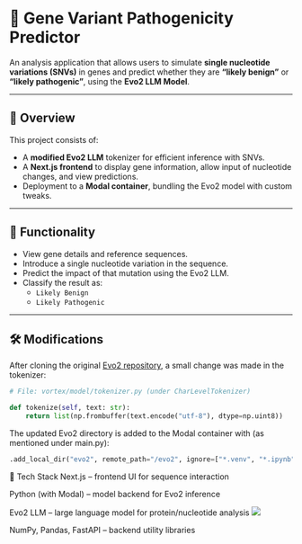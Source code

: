 # 🧬 Gene Variant Pathogenicity Predictor

An analysis application that allows users to simulate **single nucleotide variations (SNVs)** in genes and predict whether they are **“likely benign”** or **“likely pathogenic”**, using the **Evo2 LLM Model**.

---

## 🚀 Overview

This project consists of:

- A **modified Evo2 LLM** tokenizer for efficient inference with SNVs.
- A **Next.js frontend** to display gene information, allow input of nucleotide changes, and view predictions.
- Deployment to a **Modal container**, bundling the Evo2 model with custom tweaks.

---

## 🧪 Functionality

- View gene details and reference sequences.
- Introduce a single nucleotide variation in the sequence.
- Predict the impact of that mutation using the Evo2 LLM.
- Classify the result as:
  - `Likely Benign`
  - `Likely Pathogenic`

---

## 🛠️ Modifications

After cloning the original [Evo2 repository](https://github.com/instadeepai/evo-llm), a small change was made in the tokenizer:

```python
# File: vortex/model/tokenizer.py (under CharLevelTokenizer)

def tokenize(self, text: str):
    return list(np.frombuffer(text.encode("utf-8"), dtype=np.uint8))
```

The updated Evo2 directory is added to the Modal container with (as mentioned under main.py):
```python
.add_local_dir("evo2", remote_path="/evo2", ignore=["*.venv", "*.ipynb"], copy=True)
```

🧱 Tech Stack
Next.js – frontend UI for sequence interaction

Python (with Modal) – model backend for Evo2 inference

Evo2 LLM – large language model for protein/nucleotide analysis [<img src="https://img.icons8.com/?size=25&id=62856&format=png&color=fff">](https://github.com/ArcInstitute/evo2)

NumPy, Pandas, FastAPI – backend utility libraries
